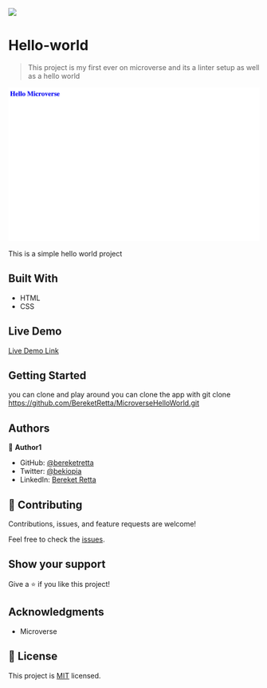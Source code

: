 ![](https://img.shields.io/badge/Microverse-blueviolet)

# Hello-world

> This project is my first ever on microverse and its a linter setup as well as a hello world

![screenshot](./appScreensot.png)

This is a simple hello world project

## Built With

- HTML
- CSS

## Live Demo

[Live Demo Link](https://bereketretta.github.io/MicroverseHelloWorld/) 


## Getting Started


you can clone and play around 
you can clone the app with git clone https://github.com/BereketRetta/MicroverseHelloWorld.git


## Authors

👤 **Author1**

- GitHub: [@bereketretta](https://github.com/BereketRetta)
- Twitter: [@bekiopia](https://twitter.com/bekiopia)
- LinkedIn: [Bereket Retta](https://linkedin.com/in/bereketretta)

## 🤝 Contributing

Contributions, issues, and feature requests are welcome!

Feel free to check the [issues](https://github.com/BereketRetta/MicroverseHelloWorld/issues).

## Show your support

Give a ⭐️ if you like this project!

## Acknowledgments

- Microverse

## 📝 License

This project is [MIT](./LICENCE) licensed.